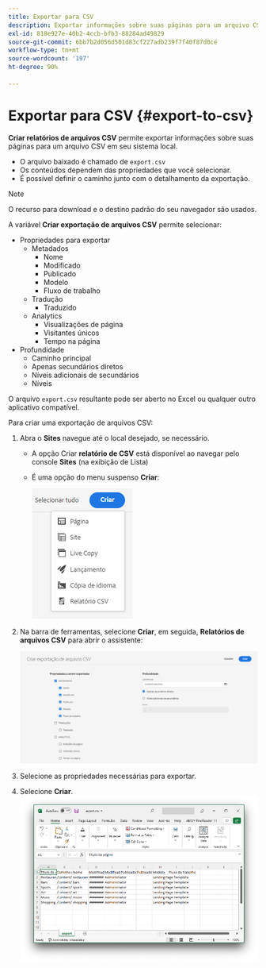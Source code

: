 ```yaml
---
title: Exportar para CSV
description: Exportar informações sobre suas páginas para um arquivo CSV em seu sistema local
exl-id: 818e927e-40b2-4ccb-bfb3-88284ad49829
source-git-commit: 6bb7b2d056d501d83cf227adb239f7f40f87d0ce
workflow-type: tm+mt
source-wordcount: '197'
ht-degree: 90%

---
```


# Exportar para CSV   {#export-to-csv}

**Criar relatórios de arquivos CSV** permite exportar informações sobre suas páginas para um arquivo CSV em seu sistema local.

* O arquivo baixado é chamado de `export.csv`
* Os conteúdos dependem das propriedades que você selecionar.
* É possível definir o caminho junto com o detalhamento da exportação.

>[!NOTE]
>
>O recurso para download e o destino padrão do seu navegador são usados.

A variável **Criar exportação de arquivos CSV** permite selecionar:

* Propriedades para exportar
   * Metadados
      * Nome
      * Modificado
      * Publicado
      * Modelo
      * Fluxo de trabalho
   * Tradução
      * Traduzido
   * Analytics
      * Visualizações de página
      * Visitantes únicos
      * Tempo na página
* Profundidade
   * Caminho principal
   * Apenas secundários diretos
   * Níveis adicionais de secundários
   * Níveis

O arquivo `export.csv` resultante pode ser aberto no Excel ou qualquer outro aplicativo compatível.

Para criar uma exportação de arquivos CSV:

1. Abra o **Sites** navegue até o local desejado, se necessário.
   * A opção Criar **relatório de CSV** está disponível ao navegar pelo console **Sites** (na exibição de Lista)
   * É uma opção do menu suspenso **Criar**:

     ![Opção Criar CSV](/help/sites-cloud/authoring/assets/csv-create.png)

1. Na barra de ferramentas, selecione **Criar**, em seguida, **Relatórios de arquivos CSV** para abrir o assistente:

   ![Opções de exportação de CSV](/help/sites-cloud/authoring/assets/csv-options.png)

1. Selecione as propriedades necessárias para exportar.
1. Selecione **Criar**.
   ![Exportação de CSV resultante no Excel](/help/sites-cloud/authoring/assets/csv-example.png)

